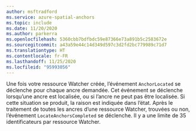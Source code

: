 ```yaml
---
author: msftradford
ms.service: azure-spatial-anchors
ms.topic: include
ms.date: 11/20/2020
ms.author: parkerra
ms.openlocfilehash: 5360cbb7bdfbdc59e87366e73a891b5c2583672e
ms.sourcegitcommit: a43a59e44c14d349d597c3d2fd2bc779989c71d7
ms.translationtype: HT
ms.contentlocale: fr-FR
ms.lasthandoff: 11/25/2020
ms.locfileid: "95993056"
---
```

Une fois votre ressource Watcher créée, l’événement `AnchorLocated` se déclenche pour chaque ancre demandée. Cet événement se déclenche lorsqu’une ancre est localisée, ou si l’ancre ne peut pas être localisée. Si cette situation se produit, la raison est indiquée dans l’état. Après le traitement de toutes les ancres d’une ressource Watcher, trouvées ou non, l’événement `LocateAnchorsCompleted` se déclenche. Il y a une limite de 35 identificateurs par ressource Watcher. 
